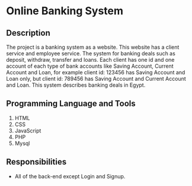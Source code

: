 # Online Banking System
## Description
The project is a banking system as a website. This website has a client service and employee service. The system for banking deals such as deposit, withdraw, transfer and loans. Each client has one id and one account of each type of bank accounts like Saving Account, Current Account and Loan, for example client id: 123456 has Saving Account and Loan only, but client id: 789456 has Saving Account and Current Account and Loan. This system describes banking deals in Egypt.
## Programming Language and Tools
1. HTML
2. CSS
3. JavaScript
4. PHP
5. Mysql
## Responsibilities
* All of the back-end except Login and Signup.
